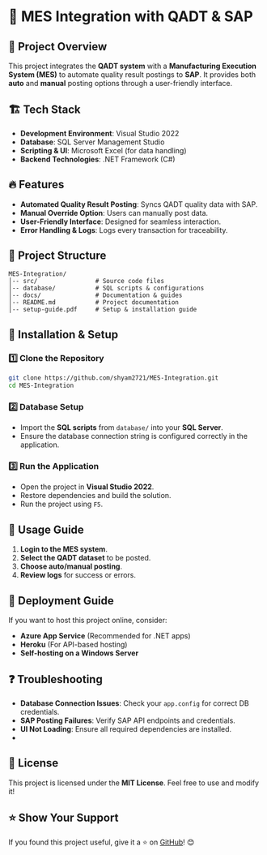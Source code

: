 # 🚀 MES Integration with QADT & SAP

## 📌 Project Overview
This project integrates the **QADT system** with a **Manufacturing Execution System (MES)** to automate quality result postings to **SAP**. It provides both **auto** and **manual** posting options through a user-friendly interface.

## 🏗️ Tech Stack
- **Development Environment**: Visual Studio 2022
- **Database**: SQL Server Management Studio
- **Scripting & UI**: Microsoft Excel (for data handling)
- **Backend Technologies**: .NET Framework (C#)

## 🔥 Features
- **Automated Quality Result Posting**: Syncs QADT quality data with SAP.
- **Manual Override Option**: Users can manually post data.
- **User-Friendly Interface**: Designed for seamless interaction.
- **Error Handling & Logs**: Logs every transaction for traceability.

## 📂 Project Structure
```
MES-Integration/
│-- src/                # Source code files
│-- database/           # SQL scripts & configurations
│-- docs/               # Documentation & guides
│-- README.md           # Project documentation
│-- setup-guide.pdf     # Setup & installation guide
```

## 🔧 Installation & Setup
### 1️⃣ Clone the Repository
```sh
git clone https://github.com/shyam2721/MES-Integration.git
cd MES-Integration
```

### 2️⃣ Database Setup
- Import the **SQL scripts** from `database/` into your **SQL Server**.
- Ensure the database connection string is configured correctly in the application.

### 3️⃣ Run the Application
- Open the project in **Visual Studio 2022**.
- Restore dependencies and build the solution.
- Run the project using `F5`.

## 📖 Usage Guide
1. **Login to the MES system**.
2. **Select the QADT dataset** to be posted.
3. **Choose auto/manual posting**.
4. **Review logs** for success or errors.

## 🚀 Deployment Guide
If you want to host this project online, consider:
- **Azure App Service** (Recommended for .NET apps)
- **Heroku** (For API-based hosting)
- **Self-hosting on a Windows Server**

## ❓ Troubleshooting
- **Database Connection Issues**: Check your `app.config` for correct DB credentials.
- **SAP Posting Failures**: Verify SAP API endpoints and credentials.
- **UI Not Loading**: Ensure all required dependencies are installed.
- 
## 📜 License
This project is licensed under the **MIT License**. Feel free to use and modify it!

## ⭐ Show Your Support
If you found this project useful, give it a ⭐ on [GitHub](https://github.com/shyam2721/MES-Integration)! 😊
